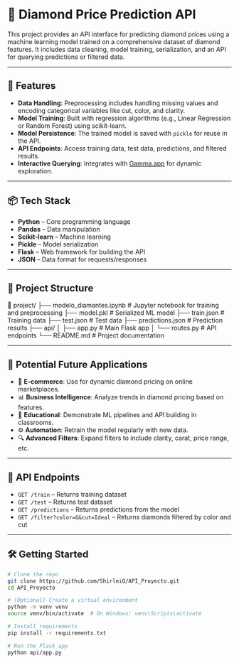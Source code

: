 # 💎 Diamond Price Prediction API

This project provides an API interface for predicting diamond prices using a machine learning model trained on a comprehensive dataset of diamond features. It includes data cleaning, model training, serialization, and an API for querying predictions or filtered data.

---

## 🚀 Features

- **Data Handling**: Preprocessing includes handling missing values and encoding categorical variables like cut, color, and clarity.
- **Model Training**: Built with regression algorithms (e.g., Linear Regression or Random Forest) using scikit-learn.
- **Model Persistence**: The trained model is saved with `pickle` for reuse in the API.
- **API Endpoints**: Access training data, test data, predictions, and filtered results.
- **Interactive Querying**: Integrates with [Gamma.app](https://gamma.app) for dynamic exploration.

---

## 📦 Tech Stack

- **Python** – Core programming language
- **Pandas** – Data manipulation
- **Scikit-learn** – Machine learning
- **Pickle** – Model serialization
- **Flask** – Web framework for building the API
- **JSON** – Data format for requests/responses

---

## 📂 Project Structure

📁 project/ ├── modelo_diamantes.ipynb # Jupyter notebook for training and preprocessing ├── model.pkl # Serialized ML model ├── train.json # Training data ├── test.json # Test data ├── predictions.json # Prediction results ├── api/ │ ├── app.py # Main Flask app │ └── routes.py # API endpoints └── README.md # Project documentation


---

## 🔮 Potential Future Applications

- 💍 **E-commerce**: Use for dynamic diamond pricing on online marketplaces.
- 📊 **Business Intelligence**: Analyze trends in diamond pricing based on features.
- 🧠 **Educational**: Demonstrate ML pipelines and API building in classrooms.
- ⚙️ **Automation**: Retrain the model regularly with new data.
- 🔍 **Advanced Filters**: Expand filters to include clarity, carat, price range, etc.

---

## 📍 API Endpoints

- `GET /train` – Returns training dataset
- `GET /test` – Returns test dataset
- `GET /predictions` – Returns predictions from the model
- `GET /filter?color=G&cut=Ideal` – Returns diamonds filtered by color and cut

---


## 🛠️ Getting Started

```bash
# Clone the repo
git clone https://github.com/ShirleiO/API_Proyecto.git
cd API_Proyecto

# (Optional) Create a virtual environment
python -m venv venv
source venv/bin/activate  # On Windows: venv\Scripts\activate

# Install requirements
pip install -r requirements.txt

# Run the Flask app
python api/app.py
